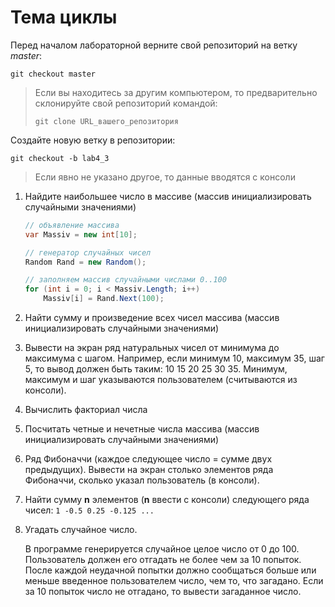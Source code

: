 # Тема циклы

Перед началом лабораторной верните свой репозиторий на ветку *master*:

```
git checkout master
```

>Если вы находитесь за другим компьютером, то предварительно склонируйте свой репозиторий командой:
>```
>git clone URL_вашего_репозитория
>```

Создайте новую ветку в репозитории:

```
git checkout -b lab4_3
```

>Если явно не указано другое, то данные вводятся с консоли

1. Найдите наибольшее число в массиве (массив инициализировать случайными значениями)

    ```cs
    // объявление массива
    var Massiv = new int[10];

    // генератор случайных чисел
    Random Rand = new Random();

    // заполняем массив случайными числами 0..100
    for (int i = 0; i < Massiv.Length; i++)
        Massiv[i] = Rand.Next(100);
    ```

2. Найти сумму и произведение всех чисел массива (массив инициализировать случайными значениями)

3. Вывести на экран ряд натуральных чисел от минимума до максимума с шагом. Например, если минимум 10, максимум 35, шаг 5, то вывод должен быть таким: 10 15 20 25 30 35. Минимум, максимум и шаг указываются пользователем (считываются из консоли).

4. Вычислить факториал числа

5. Посчитать четные и нечетные числа массива (массив инициализировать случайными значениями)

6. Ряд Фибоначчи (каждое следующее число = сумме двух предыдущих). Вывести на экран столько элементов ряда Фибоначчи, сколько указал пользователь (в консоли). 

7. Найти сумму **n** элементов (**n** ввести с консоли) следующего ряда чисел:
`1 -0.5 0.25 -0.125 ...`

8. Угадать случайное число.

    В программе генерируется случайное целое число от 0 до 100. Пользователь должен его отгадать не более чем за 10 попыток. После каждой неудачной попытки должно сообщаться больше или меньше введенное пользователем число, чем то, что загадано. Если за 10 попыток число не отгадано, то вывести загаданное число.
